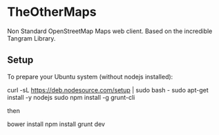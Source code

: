 # TheOtherMaps
Non Standard OpenStreetMap Maps web client. Based on the incredible Tangram Library.

## Setup

To prepare your Ubuntu system (without nodejs installed):

  curl -sL https://deb.nodesource.com/setup | sudo bash -
  sudo apt-get install -y nodejs
  sudo npm install -g grunt-cli

then

bower install
npm install
grunt dev
